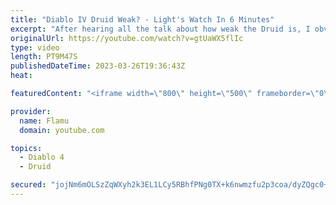 ```yaml
---
title: "Diablo IV Druid Weak? - Light's Watch In 6 Minutes"
excerpt: "After hearing all the talk about how weak the Druid is, I obviously wanted to test it out for myself. With the correct build it seems not ..."
originalUrl: https://youtube.com/watch?v=gtUaWX5flIc
type: video
length: PT9M47S
publishedDateTime: 2023-03-26T19:36:43Z
heat: 

featuredContent: "<iframe width=\"800\" height=\"500\" frameborder=\"0\" src=\"https://www.youtube.com/embed/gtUaWX5flIc\" allow=\"accelerometer; autoplay; encrypted-media; gyroscope; picture-in-picture\" allowfullscreen></iframe>"

provider:
  name: Flamu
  domain: youtube.com

topics:
  - Diablo 4
  - Druid

secured: "jojNm6mOLSzZqWXyh2k3EL1LCy5RBhfPNg0TX+k6nwmzfu2p3coa/dyZQgc0+sXURvfJz1KAuzb7C96zn0hUBotsjpKnOu3ro5BI8MsnPvKVBHmMXFyeWjU54AIX+khuPriw4aaQK3jTp1xSqSdxEZqVJjjbY1Nb4TCK662WrB1wcPK0fjVMgpqdrmrkLPMgjwsQY+eiry0j3PTlxq3ip6fJCKO9v4mPEj5Phggfmut3Sy+SU3HZISV2z6jUGbjvHb40lRCkARxh8rUVTJDg6G1VUxCET745HubYLtkOYFHja+F8tC9idtjfSI5DD3YqUvmYW1R0+ns3kAjSvtMjmDHNCdTaJWEkD9x43x2GsCLNbQ1r9N1EWXLNtvSy5kcXPiOiULcPooFAUI4eXuSzzA==;k9CTh7BsrlcziUBC/SBiog=="
---
```


